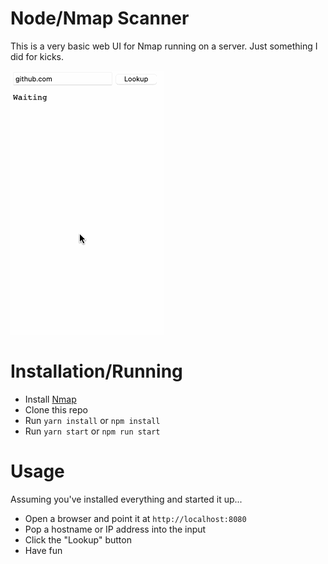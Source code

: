 # Node/Nmap Scanner

This is a very basic web UI for Nmap running on a server. Just
something I did for kicks.

![This is what it looks like](/scanner.gif)

# Installation/Running

- Install [Nmap](https://nmap.org/)
- Clone this repo
- Run `yarn install` or `npm install`
- Run `yarn start` or `npm run start`

# Usage

Assuming you've installed everything and started it up...

- Open a browser and point it at `http://localhost:8080`
- Pop a hostname or IP address into the input
- Click the "Lookup" button
- Have fun
